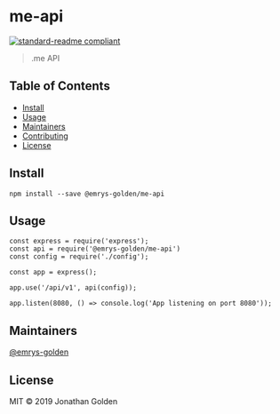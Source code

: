 # me-api

[![standard-readme compliant](https://img.shields.io/badge/standard--readme-OK-green.svg?style=flat-square)](https://github.com/RichardLitt/standard-readme)

> .me API

## Table of Contents

- [Install](#install)
- [Usage](#usage)
- [Maintainers](#maintainers)
- [Contributing](#contributing)
- [License](#license)

## Install

```
npm install --save @emrys-golden/me-api
```

## Usage

```
const express = require('express');
const api = require('@emrys-golden/me-api')
const config = require('./config');

const app = express();

app.use('/api/v1', api(config));

app.listen(8080, () => console.log('App listening on port 8080'));
```

## Maintainers

[@emrys-golden](https://github.com/emrys-golden)

## License

MIT © 2019 Jonathan Golden
